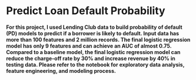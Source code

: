 # Predict Loan Default Probability
**For this project, I used Lending Club data to build probability of default (PD) models to predict if a borrower is likely to default. Input data has more than 100 features and 2 million records. The final logistic regression model has only 9 features and can achieve an AUC of almost 0.75. Compared to a baseline model, the final logistic regression model can reduce the charge-off rate by 30% and increase revenue by 40% in testing data. Please refer to the notebook for exploratory data analysis, feature engineering, and modeling process.**
